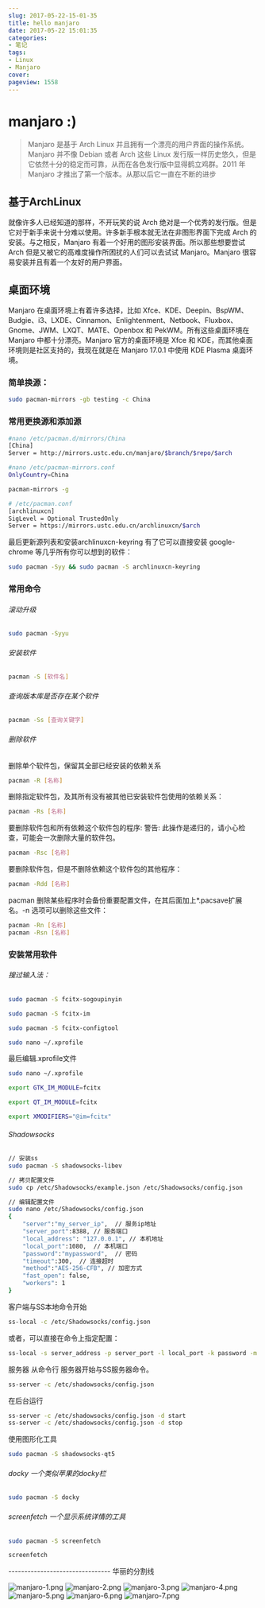 ```yaml
---
slug: 2017-05-22-15-01-35
title: hello manjaro
date: 2017-05-22 15:01:35
categories:
- 笔记
tags:
- Linux
- Manjaro
cover: 
pageview: 1558
---
```


# manjaro :)

>Manjaro 是基于 Arch Linux 并且拥有一个漂亮的用户界面的操作系统。 Manjaro 并不像 Debian 或者 Arch 这些 Linux 发行版一样历史悠久，但是它依然十分的稳定而可靠，从而在各色发行版中显得鹤立鸡群。2011 年 Manjaro 才推出了第一个版本。从那以后它一直在不断的进步

## 基于ArchLinux
就像许多人已经知道的那样，不开玩笑的说 Arch 绝对是一个优秀的发行版。但是它对于新手来说十分难以使用。许多新手根本就无法在非图形界面下完成 Arch 的安装。与之相反，Manjaro 有着一个好用的图形安装界面。所以那些想要尝试 Arch 但是又被它的高难度操作所困扰的人们可以去试试 Manjaro。Manjaro 很容易安装并且有着一个友好的用户界面。

## 桌面环境
Manjaro 在桌面环境上有着许多选择，比如 Xfce、KDE、Deepin、BspWM、Budgie、i3、LXDE、Cinnamon、Enlightenment、Netbook、Fluxbox、Gnome、JWM、LXQT、MATE、Openbox 和 PekWM。所有这些桌面环境在 Manjaro 中都十分漂亮。Manjaro 官方的桌面环境是 Xfce 和 KDE，而其他桌面环境则是社区支持的，我现在就是在 Manjaro 17.0.1 中使用 KDE Plasma 桌面环境。


### 简单换源：
```bash
sudo pacman-mirrors -gb testing -c China
```

### 常用更换源和添加源
```bash
#nano /etc/pacman.d/mirrors/China
[China]
Server = http://mirrors.ustc.edu.cn/manjaro/$branch/$repo/$arch

#nano /etc/pacman-mirrors.conf
OnlyCountry=China

pacman-mirrors -g
```

```bash
# /etc/pacman.conf
[archlinuxcn]
SigLevel = Optional TrustedOnly
Server = https://mirrors.ustc.edu.cn/archlinuxcn/$arch
```

最后更新源列表和安装archlinuxcn-keyring 有了它可以直接安装 google-chrome 等几乎所有你可以想到的软件：
```bash
sudo pacman -Syy && sudo pacman -S archlinuxcn-keyring
```

### 常用命令

###### 滚动升级
```bash
sudo pacman -Syyu
```

###### 安装软件
```bash
pacman -S [软件名]
```

###### 查询版本库是否存在某个软件
```bash
pacman -Ss [查询关键字]
```

###### 删除软件

删除单个软件包，保留其全部已经安装的依赖关系
```bash
pacman -R [名称]
```

删除指定软件包，及其所有没有被其他已安装软件包使用的依赖关系：
```bash
pacman -Rs [名称]
```

要删除软件包和所有依赖这个软件包的程序: 警告: 此操作是递归的，请小心检查，可能会一次删除大量的软件包。
```bash
pacman -Rsc [名称]
```

要删除软件包，但是不删除依赖这个软件包的其他程序：
```bash
pacman -Rdd [名称]
```

pacman 删除某些程序时会备份重要配置文件，在其后面加上*.pacsave扩展名。-n 选项可以删除这些文件：
```bash
pacman -Rn [名称]
pacman -Rsn [名称]
```

### 安装常用软件

###### 搜过输入法：

```bash
sudo pacman -S fcitx-sogoupinyin

sudo pacman -S fcitx-im

sudo pacman -S fcitx-configtool

sudo nano ~/.xprofile
```

最后编辑.xprofile文件

```bash
sudo nano ~/.xprofile

export GTK_IM_MODULE=fcitx

export QT_IM_MODULE=fcitx

export XMODIFIERS="@im=fcitx"
```

###### Shadowsocks

```bash
// 安装ss
sudo pacman -S shadowsocks-libev

// 拷贝配置文件
sudo cp /etc/Shadowsocks/example.json /etc/Shadowsocks/config.json

// 编辑配置文件
sudo nano /etc/Shadowsocks/config.json
{
    "server":"my_server_ip",  // 服务ip地址
    "server_port":8388, // 服务端口
    "local_address": "127.0.0.1", // 本机地址
    "local_port":1080,  // 本机端口
    "password":"mypassword",  // 密码
    "timeout":300,  // 连接超时
    "method":"AES-256-CFB", // 加密方式
    "fast_open": false,
    "workers": 1
}
```

客户端与SS本地命令开始

```bash
ss-local -c /etc/Shadowsocks/config.json
```

或者，可以直接在命令上指定配置：

```bash
ss-local -s server_address -p server_port -l local_port -k password -m encryption_method
```

服务器 从命令行 服务器开始与SS服务器命令。

```bash
ss-server -c /etc/shadowsocks/config.json
```

在后台运行

```bash
ss-server -c /etc/shadowsocks/config.json -d start
ss-server -c /etc/shadowsocks/config.json -d stop
```

使用图形化工具

```bash
sudo pacman -S shadowsocks-qt5
```

###### docky 一个类似苹果的docky栏

```bash
sudo pacman -S docky
```

###### screenfetch 一个显示系统详情的工具

```bash
sudo pacman -S screenfetch

screenfetch
```

-------------------------------- 华丽的分割线


![manjaro-1.png](///qiniu.miiiku.xyz/manjaro-1.png)
![manjaro-2.png](///qiniu.miiiku.xyz/manjaro-2.png)
![manjaro-3.png](///qiniu.miiiku.xyz/manjaro-3.png)
![manjaro-4.png](///qiniu.miiiku.xyz/manjaro-4.png)
![manjaro-5.png](///qiniu.miiiku.xyz/manjaro-5.png)
![manjaro-6.png](///qiniu.miiiku.xyz/manjaro-6.png)
![manjaro-7.png](///qiniu.miiiku.xyz/manjaro-7.png)




